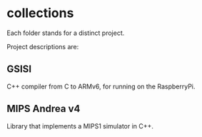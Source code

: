 # collections

Each folder stands for a distinct project.

Project descriptions are:

GSISI 
------
C++ compiler from C to ARMv6, for running on the RaspberryPi.

MIPS Andrea v4
--------------
Library that implements a MIPS1 simulator in C++.
